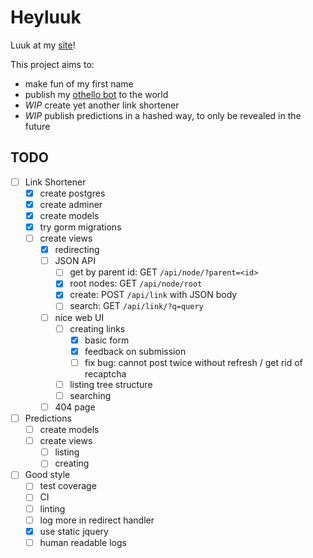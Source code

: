 
# Heyluuk

Luuk at my [site](https://heylu.uk/)!

This project aims to:
* make fun of my first name
* publish my [othello bot](https://heylu.uk/at/dots) to the world
* _WIP_ create yet another link shortener
* _WIP_ publish predictions in a hashed way, to only be revealed in the future


## TODO

- [ ] Link Shortener
    - [x] create postgres
    - [x] create adminer
    - [x] create models
    - [x] try gorm migrations
    - [ ] create views
        - [x] redirecting
        - [ ] JSON API
            - [ ] get by parent id: GET `/api/node/?parent=<id>`
            - [x] root nodes: GET `/api/node/root`
            - [x] create: POST `/api/link` with JSON body
            - [ ] search: GET `/api/link/?q=query`
        - [ ] nice web UI
            - [ ] creating links
                - [x] basic form
                - [x] feedback on submission
                - [ ] fix bug: cannot post twice without refresh / get rid of recaptcha
            - [ ] listing tree structure
            - [ ] searching
        - [ ] 404 page

- [ ] Predictions
    - [ ] create models
    - [ ] create views
        - [ ] listing
        - [ ] creating

- [ ] Good style
    - [ ] test coverage
    - [ ] CI
    - [ ] linting
    - [ ] log more in redirect handler
    - [x] use static jquery
    - [ ] human readable logs